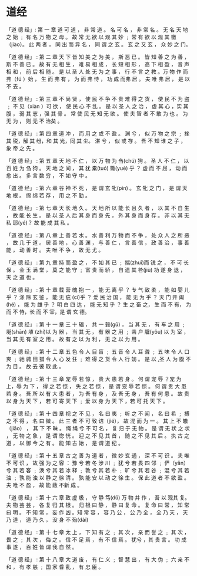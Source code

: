 # 道经

「道 德 经」: 第 一 章
道 可 道 ， 非 常 道 。 名 可 名 ， 非 常 名 。
无 名 天 地 之 始 ﹔ 有 名 万 物 之 母 。
故 常 无 欲 以 观 其 妙 ﹔ 常 有  欲 以 观 其 徼 （jiào）。
此 两 者 ， 同 出 而 异 名 ， 同 谓 之 玄 。
玄 之 又 玄 ， 众 妙 之 门。

「道 德 经」 : 第 二 章
天 下 皆 知 美 之 为 美 ， 斯 恶 已 。
皆 知 善 之 为 善 ， 斯 不 善 已 。
故 有 无 相 生 ， 难 易 相 成 ， 长 短 相 形 ，
高 下 相 盈 ， 音 声 相 和 ， 前 后 相 随 。
 是 以 圣 人 处 无 为 之 事 ，
行 不 言 之 教 。万 物 作 而 弗（fú ）始 ，
生 而 弗 有 ， 为 而 弗 恃 ， 功 成 而弗 居 。
夫 唯 弗 居 ， 是 以 不 去 。

「道 德 经」 : 第 三 章
不 尚 贤 ， 使 民 不 争
不 贵 难 得 之 货 ， 使 民 不 为 盗 ﹔
不 见（xiàn ）可 欲 ， 使 民 心 不 乱 。
是 以 圣 人 之 治 ，
虚 其 心 ，实 其 腹 ，
弱 其 志 ，强 其 骨 。
常 使 民 无 知 无 欲 。
使 夫 智 者 不 敢 为 也 。
为 无 为 ， 则 无 不 治矣 。

「道 德 经」 : 第 四 章
道 冲 ， 而 用 之 或 不 盈 。
渊 兮 ， 似 万 物 之 宗 ﹔
挫 其 锐，解 其 纷，和 其 光，同 其 尘。
湛 兮 ， 似 或 存 。
吾 不 知 谁 之 子 ， 象 帝 之 先 。

「道 德 经」 : 第 五 章
天 地 不 仁 ， 以 万 物 为 刍(chú) 狗 。
圣 人 不 仁 ， 以 百 姓 为 刍 狗 。
天 地 之 间 ， 其 犹 橐(tuó) 籥(yuè) 乎 ？
虚 而 不 屈 ， 动 而 愈 出 。
多 言 数 穷 ， 不 如 守 中 。

「道 德 经」 : 第 六 章
谷 神 不 死 ， 是 谓 玄 牝(pìn) 。
玄 牝 之 门 ， 是 谓 天 地 根 。
绵 绵 若 存 ， 用 之 不 勤 。

「道 德 经」 : 第 七 章
天 长 地 久 。
天 地 所 以 能 长 且 久 者 ，
以 其 不 自 生 ， 故 能 长 生 。
是 以 圣 人 后 其 身 而 身 先 ，
外 其 身 而 身 存 。
非 以 其 无 私 耶(yé)？
故 能 成 其 私 。

「道 德 经」 : 第 八 章
上 善 若 水 。
水 善 利 万 物 而 不 争 ，
处 众 人 之 所 恶 ， 故 几 于 道 。
居 善 地 ， 心 善 渊 ， 与 善 仁 ，
言 善 信 ， 政 善 治 ， 事 善 能 ，
动 善 时 。 夫 唯 不 争 ， 故 无 尤 。

「道 德 经」 : 第 九 章
持 而 盈 之 ， 不 如 其 已 ﹔
揣(zhuī)而 锐 之 ， 不 可 长 保 。
金 玉 满 堂 ， 莫 之 能 守 ﹔
富 贵 而 骄 ， 自 遗 其 咎(jiù) 
功 遂 身 退 ， 天 之 道 也 。

「道 德 经」 : 第 十 章
载 营 魄 抱 一 ， 能 无 离 乎 ？
专 气 致 柔 ， 能 如 婴 儿 乎 ？
涤 除 玄 鉴 ， 能 无 疵 (cī)乎 ？
爱 民 治 国 ， 能 无 为 乎 ？
天 门 开 阖(hé) ， 能 为 雌 乎 ？
明 白 四 达 ， 能 无 知 乎 ？
生 之 畜 之，  生 而 不 有，
为 而 不 恃，长 而 不 宰，是 谓 玄 德。

「道 德 经」 : 第 十 一 章
三 十 辐 ， 共 一 毂(gǔ) ，
当 其 无 ， 有 车 之 用 ﹔
埏(shān) 埴 (zhí)以 为 器 ，
当 其 无 ， 有 器 之 用 ﹔
凿 户 牖(yǒu) 以 为 室 ， 当 其 无 有 室 之 用 。
故 有 之 以 为 利 ，
无 之 以 为 用 。

「道 德 经」 : 第 十 二 章
五 色 令 人 目 盲 ﹔
五 音 令 人 耳 聋 ﹔
五 味 令 人 口 爽 ﹔
驰 骋 田 猎 令 人 心 发 狂 ﹔ 难 得 之 货  令 人 行 妨 。
是 以 ,圣 人 为 腹 不 为 目 。
故 去 彼 取 此 。

「道 德 经」 : 第 十 三 章
宠 辱 若 惊 ， 贵 大 患 若 身 。
何 谓 宠 辱 ？宠 为 上，辱 为 下 ，
得 之 若 惊 ， 失 之 若 惊 ， 是 谓 宠 辱 若 惊 。
何 谓 贵 大 患 若 身 。
吾 所 以 有 大 患 者 ， 为 吾 有 身 ，
及 吾 无 身 ， 吾 有 何 患 。
故 贵 以 身 为 天 下 ， 若 可 寄 天 下 ﹔
爱 以 身 为 天 下 ，若 可 托  天 下 。

「道 德 经」 : 第 十 四 章
视 之 不 见 ， 名 曰 夷 ﹔
听 之 不 闻 ， 名 曰 希 ﹔
搏 之 不 得 ， 名 曰 微 。
此 三 者 不 可 致 诘（jié），
故 混 而 为 一 。
其 上 不 皦（jiǎo） ，
其 下 不 昧 。
绳 绳 兮 不 可 名 ， 复 归 于 无 物 。
是 谓 无 状 之 状 ， 无 物 之 象 ， 是 谓 惚 恍 。
迎 之 不 见 其 首 ， 随 之 不 见 其 后 。
执 古 之 道 ， 以 御 今 之 有 。
能 知 古 始 ， 是 谓 道 纪 。

「道 德 经」 : 第 十 五 章
古 之 善 为 道 者 ， 微 妙 玄 通 ， 深 不 可 识 。
夫 唯 不 可 识 ， 故 强 为 之 容 ：
豫 兮 若 冬 涉 川 ﹔
犹 兮 若 畏 四 邻 ﹔
俨（yǎn） 兮 其 若 客 ﹔
涣 兮 其 若 冰 释 ﹔
敦 兮 其 若 朴 ﹔
旷 兮 其 若 谷 ﹔
混 兮 其 若 浊 ﹔
孰 能 浊 以 静 之 徐 清 。
孰 能 安 以 动 之 徐 生 。
保 此 道 者  不 欲 盈 。
夫 唯 不 盈 ， 故 能 蔽 不新 成 。

 「道 德 经」 : 第 十 六 章
致 虚 极 ， 守 静 笃(dǔ)
万 物 并 作 ， 吾 以 观其 复。
夫 物 芸 芸 ， 各 复 归 其 根 。
归 根 曰 静 ， 静 曰 复 命 。
复 命 曰 常 ， 知 常 曰 明 。
不 知 常 ， 妄 作 凶 。知 常 容 ， 容 乃 公 ，
公 乃 全 ， 全 乃 天 ，
天 乃 道 ， 道 乃 久 ， 没 身 不 殆(dài)

「道 德 经」 : 第 十 七 章
太 上 ， 下 知 有 之 ﹔
其 次 ， 亲 而 誉 之 ﹔
其 次 ， 畏 之 ﹔
其 次 ， 侮 之 。
信 不 足 焉 ， 有 不 信 焉 。
犹兮 ，其 贵 言 。
功 成 事 遂 ， 百 姓 皆 谓 我 自 然  。

「道 德 经」 : 第 十 八 章
大 道 废 ， 有 仁 义 ﹔ 智 慧 出 ， 有 大 伪 ﹔
六 亲 不 和 ， 有 孝 慈 ﹔ 国 家 昏 乱 ， 有 忠 臣 。

